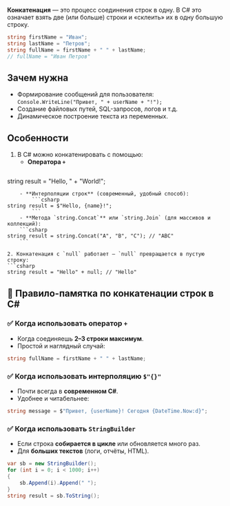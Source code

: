 **Конкатенация** — это процесс соединения строк в одну. В C# это означает взять две (или больше) строки и «склеить» их в одну большую строку.

```csharp
string firstName = "Иван";
string lastName = "Петров";
string fullName = firstName + " " + lastName; 
// fullName = "Иван Петров"
```

## Зачем нужна

- Формирование сообщений для пользователя:
    `Console.WriteLine("Привет, " + userName + "!");`
- Создание файловых путей, SQL-запросов, логов и т.д.
- Динамическое построение текста из переменных.

## Особенности

1. В C# можно конкатенировать с помощью:
    - **Оператора `+`**
        ```csharp
string result = "Hello, " + "World!";
```
    - **Интерполяции строк** (современный, удобный способ):
        ```csharp
string result = $"Hello, {name}!";
        ```
    - **Метода `string.Concat`** или `string.Join` (для массивов и коллекций):
    ```csharp
string result = string.Concat("A", "B", "C"); // "ABC"
    ```
 
2. Конкатенация с `null` работает — `null` превращается в пустую строку:
```csharp
string result = "Hello" + null; // "Hello"
```

## 📝 Правило-памятка по конкатенации строк в C#
### ✅ Когда использовать оператор `+`

- Когда соединяешь **2–3 строки максимум**.
- Простой и наглядный случай:
```csharp
string fullName = firstName + " " + lastName;
```
### ✅ Когда использовать интерполяцию `$"{}"`
- Почти всегда в **современном C#**.
- Удобнее и читабельнее:
```csharp
string message = $"Привет, {userName}! Сегодня {DateTime.Now:d}";
```

### ✅ Когда использовать `StringBuilder`

- Если строка **собирается в цикле** или обновляется много раз.
- Для **больших текстов** (логи, отчёты, HTML).
```csharp
var sb = new StringBuilder();
for (int i = 0; i < 1000; i++)
{
    sb.Append(i).Append(" ");
}
string result = sb.ToString();

```